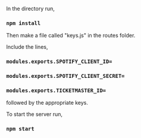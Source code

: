 In the directory run,

### `npm install`

Then make a file called "keys.js" in the routes folder.

Include the lines,

### `modules.exports.SPOTIFY_CLIENT_ID=`
### `modules.exports.SPOTIFY_CLIENT_SECRET=`
### `modules.exports.TICKETMASTER_ID=`

followed by the appropriate keys.

To start the server run,

### `npm start`